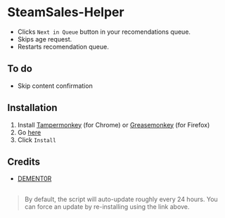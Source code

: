 # SteamSales-Helper
* Clicks `Next in Queue` button in your recomendations queue.
* Skips age request.
* Restarts recomendation queue.

## To do
* Skip content confirmation

## Installation
1. Install [Tampermonkey](https://chrome.google.com/webstore/detail/tampermonkey/dhdgffkkebhmkfjojejmpbldmpobfkfo) (for Chrome) or [Greasemonkey](https://addons.mozilla.org/en-US/firefox/addon/greasemonkey/) (for Firefox)
2. Go [here](https://github.com/EarsKilla/SteamSales-Helper/raw/master/SSh.user.js)
3. Click `Install`

## Credits
* [DEMENT0R](https://github.com/DEMENT0R/)
##
> By default, the script will auto-update roughly every 24 hours. You can force an update by re-installing using the link above.
